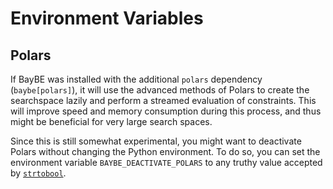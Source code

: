 # Environment Variables
## Polars

If BayBE was installed with the additional `polars` dependency (`baybe[polars]`), it
will use the advanced methods of Polars to create the searchspace lazily and perform a
streamed evaluation of constraints. This will improve speed and memory consumption
during this process, and thus might be beneficial for very large search spaces.

Since this is still somewhat experimental, you might want to deactivate Polars without
changing the Python environment. To do so, you can set the environment variable
`BAYBE_DEACTIVATE_POLARS` to any truthy value accepted by
[`strtobool`]().